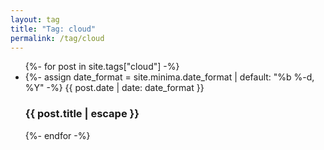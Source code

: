 ```yaml
---
layout: tag
title: "Tag: cloud"
permalink: /tag/cloud
---
```


<ul class="post-list">
    {%- for post in site.tags["cloud"] -%}
    <li>
        {%- assign date_format = site.minima.date_format | default: "%b %-d, %Y" -%}
        <span>
            {{ post.date | date: date_format }}
        </span>
        <h3>
            <aa class="post-link" href="{{ post.url | relative_url }}">
            {{ post.title | escape }}
        </h3>
    </li>
    {%- endfor -%}
</ul>